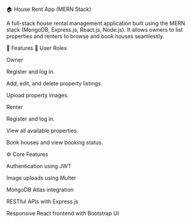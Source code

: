 🏠 House Rent App (MERN Stack)

A full-stack house rental management application built using the MERN stack (MongoDB, Express.js, React.js, Node.js).
It allows owners to list properties and renters to browse and book houses seamlessly.

🚀 Features
👤 User Roles

Owner

Register and log in.

Add, edit, and delete property listings.

Upload property images.

Renter

Register and log in.

View all available properties.

Book houses and view booking status.

⚙️ Core Features

Authentication using JWT

Image uploads using Multer

MongoDB Atlas integration

RESTful APIs with Express.js

Responsive React frontend with Bootstrap UI
